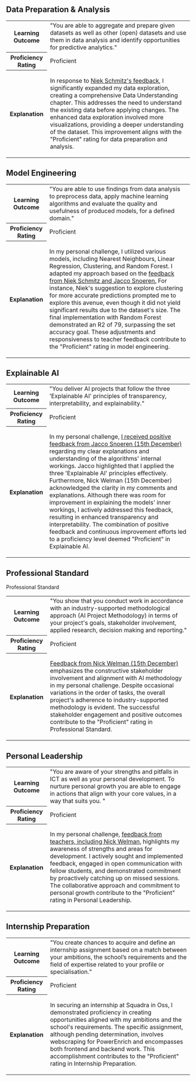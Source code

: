 ## Data Preparation & Analysis
<table>
  <tr>
    <th><strong>Learning Outcome</strong></th>
    <td>"You are able to aggregate and prepare given datasets as well as other (open) datasets and use them in data analysis and identify opportunities for predictive analytics."</td>
  </tr>
  <tr>
    <th><strong>Proficiency Rating</strong></th>
    <td>Proficient</td>
  </tr>
  <tr>
    <th><strong>Explanation</strong></th>
    <td>
        <p>
        In response to <a href="https://github.com/Arthur-Brouwers/ArthurBrouwersS4AI/blob/main/Documentation/Feedback.md#personal-challenge-feedback">Niek Schmitz's feedback</a>, I significantly expanded my data exploration, creating a comprehensive Data Understanding chapter. This addresses the need to understand the existing data before applying changes. The enhanced data exploration involved more visualizations, providing a deeper understanding of the dataset. This improvement aligns with the "Proficient" rating for data preparation and analysis.
  </p>
  </tr>
</table>

## Model Engineering
<table>
  <tr>
    <th><strong>Learning Outcome</strong></th>
    <td>"You are able to use findings from data analysis to preprocess data, apply machine learning algorithms and evaluate the quality and usefulness of produced models, for a defined domain."</td>
  </tr>
  <tr>
    <th><strong>Proficiency Rating</strong></th>
    <td>Proficient</td>
  </tr>
  <tr>
    <th><strong>Explanation</strong></th>
    <td>
        <p>
          In my personal challenge, I utilized various models, including Nearest Neighbours, Linear Regression, Clustering, and Random Forest. I adapted my approach based on the <a href="https://github.com/Arthur-Brouwers/ArthurBrouwersS4AI/blob/main/Documentation/Feedback.md#personal-challenge-feedback">feedback from Niek Schmitz and Jacco Snoeren.</a> For instance, Niek's suggestion to explore clustering for more accurate predictions prompted me to explore this avenue, even though it did not yield significant results due to the dataset's size. The final implementation with Random Forest demonstrated an R2 of 79, surpassing the set accuracy goal. These adjustments and responsiveness to teacher feedback contribute to the "Proficient" rating in model engineering.
  </p>
  </tr>
</table>

## Explainable AI
<table>
  <tr>
    <th><strong>Learning Outcome</strong></th>
    <td>"You deliver AI projects that follow the three 'Explainable AI' principles of transparency, interpretability, and explainability."</td>
  </tr>
  <tr>
    <th><strong>Proficiency Rating</strong></th>
    <td>Proficient</td>
  </tr>
  <tr>
    <th><strong>Explanation</strong></th>
    <td>
        <p>
          In my personal challenge, <a href="https://github.com/Arthur-Brouwers/ArthurBrouwersS4AI/blob/main/Documentation/Feedback.md#personal-challenge-feedback">I received positive feedback from Jacco Snoeren (15th December)</a> regarding my clear explanations and understanding of the algorithms' internal workings. Jacco highlighted that I applied the three 'Explainable AI' principles effectively. Furthermore, Nick Welman (15th December) acknowledged the clarity in my comments and explanations. Although there was room for improvement in explaining the models' inner workings, I actively addressed this feedback, resulting in enhanced transparency and interpretability. The combination of positive feedback and continuous improvement efforts led to a proficiency level deemed "Proficient" in Explainable AI.
        </p>
    </td>
  </tr>
</table>

## Professional Standard
Professional Standard
<table>
  <tr>
    <th><strong>Learning Outcome</strong></th>
    <td>"You show that you conduct work in accordance with an industry-supported methodological approach (AI Project Methodology) in terms of your project's goals, stakeholder involvement, applied research, decision making and reporting."</td>
  </tr>
  <tr>
    <th><strong>Proficiency Rating</strong></th>
    <td>Proficient</td>
  </tr>
  <tr>
    <th><strong>Explanation</strong></th>
    <td>
        <p>
         <a href="https://github.com/Arthur-Brouwers/ArthurBrouwersS4AI/blob/main/Documentation/Feedback.md#personal-challenge-feedback">Feedback from Nick Welman (15th December)</a> emphasizes the constructive stakeholder involvement and alignment with AI methodology in my personal challenge. Despite occasional variations in the order of tasks, the overall project's adherence to industry-supported methodology is evident. The successful stakeholder engagement and positive outcomes contribute to the "Proficient" rating in Professional Standard.
        </p>
    </td>
  </tr>
</table>

## Personal Leadership
<table>
  <tr>
    <th><strong>Learning Outcome</strong></th>
    <td>"You are aware of your strengths and pitfalls in ICT as well as your personal development. To nurture personal growth you are able to engage in actions that align with your core values, in a way that suits you. "</td>
  </tr>
  <tr>
    <th><strong>Proficiency Rating</strong></th>
    <td>Proficient</td>
  </tr>
  <tr>
    <th><strong>Explanation</strong></th>
    <td>
        <p>          
          In my personal challenge, <a href="https://github.com/Arthur-Brouwers/ArthurBrouwersS4AI/blob/main/Documentation/Feedback.md#personal-challenge-feedback">feedback from teachers, including Nick Welman</a>, highlights my awareness of strengths and areas for development. I actively sought and implemented feedback, engaged in open communication with fellow students, and demonstrated commitment by proactively catching up on missed sessions. The collaborative approach and commitment to personal growth contribute to the "Proficient" rating in Personal Leadership.
        </p>
    </td>
  </tr>
</table>

## Internship Preparation
<table>
  <tr>
    <th><strong>Learning Outcome</strong></th>
    <td>"You create chances to acquire and define an internship assignment based on a match between your ambitions, the school’s requirements and the field of expertise related to your profile or specialisation."</td>
  </tr>
  <tr>
    <th><strong>Proficiency Rating</strong></th>
    <td>Proficient</td>
  </tr>
  <tr>
    <th><strong>Explanation</strong></th>
    <td>
        <p>          
          In securing an internship at Squadra in Oss, I demonstrated proficiency in creating opportunities aligned with my ambitions and the school's requirements. The specific assignment, although pending determination, involves webscraping for PowerEnrich and encompasses both frontend and backend work. This accomplishment contributes to the "Proficient" rating in Internship Preparation.
        </p>
    </td>
  </tr>
</table>
